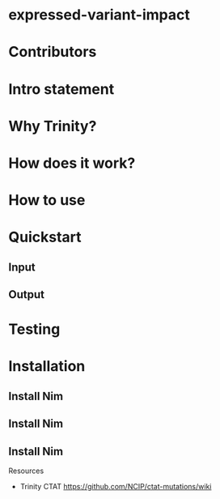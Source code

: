# expressed-variant-impact

# Contributors

# Intro statement

# Why Trinity?

# How does it work?

# How to use

# Quickstart

## Input

## Output

# Testing

# Installation

## Install Nim

## Install Nim

## Install Nim

Resources
- Trinity CTAT https://github.com/NCIP/ctat-mutations/wiki 

